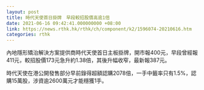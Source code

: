 ```yaml
---
layout: post
title: 時代天使首日掛牌　早段較招股價高逾1倍
date: 2021-06-16 09:42:41.000000000 +08:00
link: https://news.rthk.hk/rthk/ch/component/k2/1596074-20210616.htm
categories: rthk
---
```


內地隱形矯治解決方案提供商時代天使首日主板掛牌，開市報400元，早段曾經報411元，較招股價173元急升約1.38倍，其後升幅收窄，最新報387元。

時代天使在港公開發售部分早前錄得超額認購2078倍，一手中籤率只有1.5%，認購15萬股，涉資逾2600萬元才能穩獲1手。
